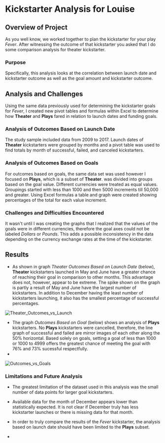# Kickstarter Analysis for Louise

## Overview of Project
As you well know, we worked together to plan the kickstarter for your play *Fever*. After witnessing the outcome of that kickstarter you asked that I do some comparison analysis for theater kickstarter.
### Purpose
Specifically, this analysis looks at the correlation between launch date and kickstarter outcome as well as the goal amount and kickstarter outcome.

## Analysis and Challenges
Using the same data previously used for determining the kickstarter goals for *Fever*, I created new pivot tables and formulas within Excel to determine how **Theater** and **Plays** fared in relation to launch dates and funding goals.    
### Analysis of Outcomes Based on Launch Date
The study sample included data from 2009 to 2017. Launch dates of **Theater** kickstarters were grouped by months and a pivot table was used to find totals by month of successful, failed, and canceled kickstarters.
### Analysis of Outcomes Based on Goals
For outcomes based on goals, the same data set was used however I focused on **Plays**, which is a subset of **Theater**. was divided into groups based on the goal value. Different currencies were treated as equal values. Groupings started with less than 1000 and then 5000 increments till 50,000 and greater. Using Excel formulas a table and graph were created showing percentages of the total for each value increment.
### Challenges and Difficulties Encountered
It wasn't until I was creating the graphs that I realized that the values of the goals were in different currencies, therefore the goal axes could not be labeled *Dollars* or *Pounds*. This adds a possible inconsistency in the data depending on the currency exchange rates at the time of the kickstarter.

## Results
* As shown in graph *Theater Outcomes Based on Launch Date* (below), **Theater** kickstarters launched in May and June have a greater chance of reaching their goal in comparison to other months. This advantage does not, however, appear to be extreme. The spike shown on the graph is partly a result of May and June have the largest number of kickstarters.
In addition to December having the least number of kickstarters launching, it also has the smallest percentage of successful percentages. 

![Theater_Outcomes_vs_Launch](https://user-images.githubusercontent.com/100614690/161425333-88cb4a55-d306-4566-811e-3765f54d3208.png)


* The graph *Outcomes Based on Goal* (below) shows an analysis of **Plays** kickstarters. No **Plays** kickstarters were cancelled, therefore, the line graph of successful and failed are mirror images of each other along the 50% horizontal. Based solely on goals, setting a goal of less than 1000 or 1000 to 4999 offers the greatest chance of meeting the goal with 76% and 73% sucessful respectfully.
* 
![Outcomes_vs_Goals](https://user-images.githubusercontent.com/100614690/161425365-bccbd73f-fe43-4126-a5f3-13c18dda09f4.png)


### Limitations and Future Analysis
* The greatest limitation of the dataset used in this analysis was the small number of data points for larger goal kickstarters. 
* Available data for the month of December appears lower than statistically expected. It is not clear if December truly has less kickstarter launches or there is missing data for that month.

* In order to truly compare the results of the *Fever* kickstarter, the analysis based on launch date should have been limited to the **Plays** subset. 

* 




